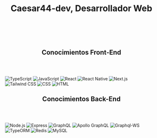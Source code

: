 <h1 align="center">Caesar44-dev, Desarrollador Web</h1>

<br><br/>
<br><br/>

<h2 align="center">Conocimientos Front-End</h2>

<br><br/>

![TypeScript](https://img.shields.io/badge/TypeScript-000000?style=for-the-badge&logo=typescript&logoColor=white)
![JavaScript](https://img.shields.io/badge/JavaScript-000000?style=for-the-badge&logo=javascript&logoColor=white)
![React](https://img.shields.io/badge/React-000000?style=for-the-badge&logo=react&logoColor=white)
![React Native](https://img.shields.io/badge/React%20Native-000000?style=for-the-badge&logo=react&logoColor=white)
![Next.js](https://img.shields.io/badge/Next.js-000000?style=for-the-badge&logo=nextdotjs&logoColor=white)
![Tailwind CSS](https://img.shields.io/badge/Tailwind%20CSS-000000?style=for-the-badge&logo=tailwindcss&logoColor=white)
![CSS](https://img.shields.io/badge/CSS-000000?style=for-the-badge&logo=css3&logoColor=white)
![HTML](https://img.shields.io/badge/HTML-000000?style=for-the-badge&logo=html5&logoColor=white)

<h2 align="center">Conocimientos Back-End</h2>

<br><br/>

![Node.js](https://img.shields.io/badge/Node.js-000000?style=for-the-badge&logo=nodedotjs&logoColor=white)
![Express](https://img.shields.io/badge/Express-000000?style=for-the-badge&logo=express&logoColor=white)
![GraphQL](https://img.shields.io/badge/GraphQL-000000?style=for-the-badge&logo=graphql&logoColor=white)
![Apollo GraphQL](https://img.shields.io/badge/Apollo%20GraphQL-000000?style=for-the-badge&logo=apollographql&logoColor=white)
![Graphql-WS](https://img.shields.io/badge/graphql--ws-000000?style=for-the-badge&logo=graphql&logoColor=white)
![TypeORM](https://img.shields.io/badge/TypeORM-000000?style=for-the-badge&logo=typeorm&logoColor=white)
![Redis](https://img.shields.io/badge/Redis-000000?style=for-the-badge&logo=redis&logoColor=white)
![MySQL](https://img.shields.io/badge/MySQL-000000?style=for-the-badge&logo=mysql&logoColor=white)
